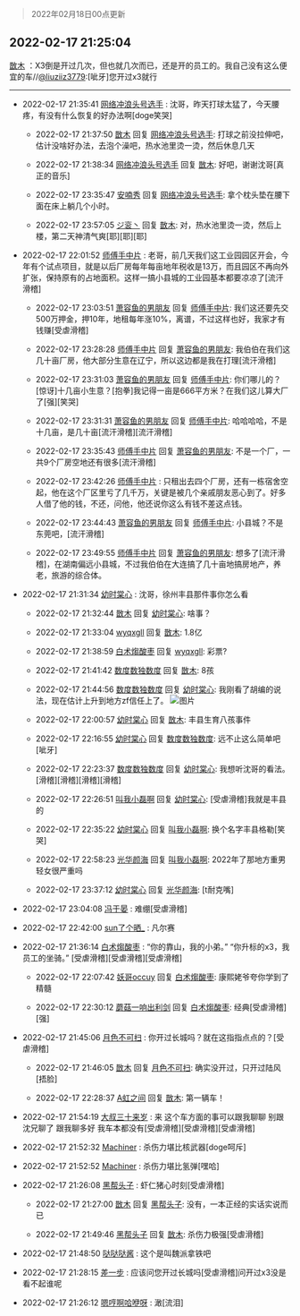> 2022年02月18日00点更新
<link rel="stylesheet" href="https://cdn.jsdelivr.net/gh/taotie6/sampleJSON@main/css/photo_show.css">
<meta name="referrer" content="no-referrer" />


 ## 2022-02-17 21:25:04 

 [㪚木](https://www.coolapk.com/feed/33629799?shareKey=N2I5MDFhYTMyZTAyNjIwZTU1MWI~) ：X3倒是开过几次，但也就几次而已，还是开的员工的。我自己没有这么便宜的车//<a class="feed-link-uname" href="/u/liuziiz3779">@liuziiz3779</a>:[呲牙]您开过x3就行 

<div class="album">
</div>

 ------- 

- 2022-02-17 21:35:41 [网络冲浪头号选手](uid=1864467) : 沈哥，昨天打球太猛了，今天腰疼，有没有什么恢复的好办法啊[doge笑哭] 

    - 2022-02-17 21:37:50 [㪚木](uid=1081091) 回复 [网络冲浪头号选手](uid=1864467): 打球之前没拉伸吧，估计没啥好办法，去泡个澡吧，热水池里烫一烫，然后休息几天 

    - 2022-02-17 21:38:34 [网络冲浪头号选手](uid=1864467) 回复 [㪚木](uid=1081091): 好吧，谢谢沈哥[真正的音乐] 

    - 2022-02-17 23:35:47 [安喃秀](uid=2237599) 回复 [网络冲浪头号选手](uid=1864467): 拿个枕头垫在腰下面在床上躺几个小时。 

    - 2022-02-17 23:57:05 [ジ衮丶](uid=494451) 回复 [㪚木](uid=1081091): 对，热水池里烫一烫，然后上楼，第二天神清气爽[耶][耶][耶] 

- 2022-02-17 22:01:52 [师傅手中片](uid=1467971) : 老哥，前几天我们这工业园园区开会，今年有个试点项目，就是以后厂房每年每亩地年税收是13万，而且园区不再向外扩张，保持原有的占地面积。这样一搞小县城的工业园基本都要凉凉了[流汗滑稽] 

    - 2022-02-17 23:03:51 [萧容鱼的男朋友](uid=2377889) 回复 [师傅手中片](uid=1467971): 我们这还要先交500万押金，押10年，地租每年涨10%，离谱，不过这样也好，我家才有钱赚[受虐滑稽] 

    - 2022-02-17 23:28:28 [师傅手中片](uid=1467971) 回复 [萧容鱼的男朋友](uid=2377889): 我伯伯在我们这几十亩厂房，他大部分生意在辽宁，所以这边都是我在打理[流汗滑稽] 

    - 2022-02-17 23:31:03 [萧容鱼的男朋友](uid=2377889) 回复 [师傅手中片](uid=1467971): 你们哪儿的？[惊讶]十几亩小生意？[抱拳]我记得一亩是666平方米？在我们这儿算大厂了[强][笑哭] 

    - 2022-02-17 23:31:31 [萧容鱼的男朋友](uid=2377889) 回复 [师傅手中片](uid=1467971): 哈哈哈哈，不是十几亩，是几十亩[流汗滑稽][流汗滑稽] 

    - 2022-02-17 23:35:43 [师傅手中片](uid=1467971) 回复 [萧容鱼的男朋友](uid=2377889): 不是一个厂，一共9个厂房空地还有很多[流汗滑稽] 

    - 2022-02-17 23:42:26 [师傅手中片](uid=1467971) : 只租出去四个厂房，还有一栋宿舍空起，他在这个厂区里亏了几千万，关键是被几个亲戚朋友恶心到了。好多人借了他的钱，不还，问他，他还说你这么有钱不差这点钱。 

    - 2022-02-17 23:44:43 [萧容鱼的男朋友](uid=2377889) 回复 [师傅手中片](uid=1467971): 小县城？不是东莞吧，[流汗滑稽] 

    - 2022-02-17 23:49:55 [师傅手中片](uid=1467971) 回复 [萧容鱼的男朋友](uid=2377889): 想多了[流汗滑稽]，在湖南偏远小县城，不过我伯伯在大连搞了几十亩地搞房地产，养老，旅游的综合体。 

- 2022-02-17 21:31:34 [幼时棠心](uid=1017379) : 沈哥，徐州丰县那件事你怎么看 

    - 2022-02-17 21:32:44 [㪚木](uid=1081091) 回复 [幼时棠心](uid=1017379): 啥事？ 

    - 2022-02-17 21:33:04 [wyqxgll](uid=19029107) 回复 [㪚木](uid=1081091): 1.8亿 

    - 2022-02-17 21:38:59 [白术煼酸枣](uid=8303609) 回复 [wyqxgll](uid=19029107): 彩票? 

    - 2022-02-17 21:41:42 [数度数独数度](uid=1649918) 回复 [㪚木](uid=1081091): 8孩 

    - 2022-02-17 21:44:56 [数度数独数度](uid=1649918) 回复 [幼时棠心](uid=1017379): 我刚看了胡编的说法，现在估计上升到地方zf信任上了。 ![图片](https://image.coolapk.com/feed/2022/0217/21/1649918_bea04097_5494_7981_577@1440x3200.jpeg)

    - 2022-02-17 22:00:57 [幼时棠心](uid=1017379) 回复 [㪚木](uid=1081091): 丰县生育八孩事件 

    - 2022-02-17 22:16:55 [幼时棠心](uid=1017379) 回复 [数度数独数度](uid=1649918): 远不止这么简单吧[呲牙] 

    - 2022-02-17 22:23:37 [数度数独数度](uid=1649918) 回复 [幼时棠心](uid=1017379): 我想听沈哥的看法。[滑稽][滑稽][滑稽][滑稽] 

    - 2022-02-17 22:26:51 [叫我小磊啊](uid=1098357) 回复 [幼时棠心](uid=1017379): [受虐滑稽]我就是丰县的 

    - 2022-02-17 22:35:22 [幼时棠心](uid=1017379) 回复 [叫我小磊啊](uid=1098357): 换个名字丰县格勒[笑哭] 

    - 2022-02-17 22:58:23 [光华颜海](uid=1279949) 回复 [叫我小磊啊](uid=1098357): 2022年了那地方重男轻女很严重吗 

    - 2022-02-17 23:37:12 [幼时棠心](uid=1017379) 回复 [光华颜海](uid=1279949): [t耐克嘴] 

- 2022-02-17 23:04:08 [冯于晏](uid=2980763) : 难绷[受虐滑稽] 

- 2022-02-17 22:42:00 [sun了个晒_](uid=1641136) : 凡尔赛 

- 2022-02-17 21:36:14 [白术煼酸枣](uid=8303609) : “你的靠山，我的小弟。”
“你升标的x3，我员工的坐骑。”
[受虐滑稽][受虐滑稽][受虐滑稽] 

    - 2022-02-17 22:07:42 [妖哥occuy](uid=1388591) 回复 [白术煼酸枣](uid=8303609): 康熙姥爷夸你学到了精髓 

    - 2022-02-17 22:30:12 [蘑菇一响出利剑](uid=9674212) 回复 [白术煼酸枣](uid=8303609): 经典[受虐滑稽][强] 

- 2022-02-17 21:45:06 [月色不可扫](uid=3639201) : 你开过长城吗？就在这指指点点的？[受虐滑稽] 

    - 2022-02-17 21:46:05 [㪚木](uid=1081091) 回复 [月色不可扫](uid=3639201): 确实没开过，只开过陆风[捂脸] 

    - 2022-02-17 22:28:37 [A虹之间](uid=847312) 回复 [㪚木](uid=1081091): 第一辆车！ 

- 2022-02-17 21:54:19 [大叔三十来岁](uid=5360167) : 来 这个车方面的事可以跟我聊聊  别跟沈兄聊了
跟我聊多好    我车本都没有[受虐滑稽][受虐滑稽][受虐滑稽] 

- 2022-02-17 21:52:32 [Machiner](uid=3114536) : 杀伤力堪比核武器[doge呵斥] 

- 2022-02-17 21:52:52 [Machiner](uid=3114536) : 杀伤力堪比氢弹[嘿哈] 

- 2022-02-17 21:26:08 [黑帮头子](uid=2838832) : 虾仁猪心时刻[受虐滑稽] 

    - 2022-02-17 21:27:00 [㪚木](uid=1081091) 回复 [黑帮头子](uid=2838832): 没有，一本正经的实话实说而已 

    - 2022-02-17 21:49:46 [黑帮头子](uid=2838832) 回复 [㪚木](uid=1081091): 杀伤力极强[受虐滑稽] 

- 2022-02-17 21:48:50 [哒哒哒酱](uid=3456742) : 这个是叫魏派拿铁吧 

- 2022-02-17 21:28:15 [差一步](uid=1514959) : 应该问您开过长城吗[受虐滑稽]问开过x3没是看不起谁呢 

- 2022-02-17 21:26:12 [嗯哼啊哈咿呀](uid=1936025) : 澉[流泪] 

